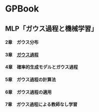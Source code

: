 # GPBook

## MLP「ガウス過程と機械学習」

#### 2章　ガウス分布
#### 3章　[ガウス過程](https://github.com/akiabe/GPBook/blob/main/GP_linear-model.ipynb)
#### 4章　確率的生成モデルとガウス過程
#### 5章　ガウス過程の計算法
#### 6章　ガウス過程の適用
#### 7章　ガウス過程による教師なし学習
